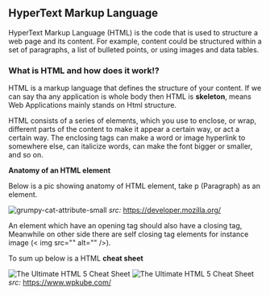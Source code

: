 ## HyperText Markup Language

HyperText Markup Language (HTML) is the code that is used to structure a web page and its content. For example, content could be structured within a set of paragraphs, a list of bulleted points, or using images and data tables.

### What is HTML and how does it work!?

HTML is a markup language that defines the structure of your content.
If we can say tha any application is whole body then HTML is **skeleton**, means Web Applications mainly stands on Html structure.

HTML consists of a series of elements, which you use to enclose, or wrap, different parts of the content to make it appear a certain way, or act a certain way. The enclosing tags can make a word or image hyperlink to somewhere else, can italicize words, can make the font bigger or smaller, and so on.

**Anatomy of an HTML element**

Below is a pic showing anatomy of HTML element, take p (Paragraph) as an element.

 ![grumpy-cat-attribute-small](https://user-images.githubusercontent.com/82188274/210397300-7500679d-fa37-4df0-b79b-707ea09ae0c4.png)
 *src:* https://developer.mozilla.org/

An element which have an opening tag should also have a closing tag, 
Meanwhile on other side there are self closing tag elements for instance image (< img src="" alt="" />).

To sum up below is a HTML **cheat sheet**

![The Ultimate HTML 5 Cheat Sheet](https://user-images.githubusercontent.com/82188274/210395876-e3170877-206b-4984-988a-23dee90a48ca.png)
![The Ultimate HTML 5 Cheat Sheet](https://user-images.githubusercontent.com/82188274/210396931-82ec81f2-91c1-4abc-b0e9-572e4b455d74.png)
*src:* https://www.wpkube.com/
